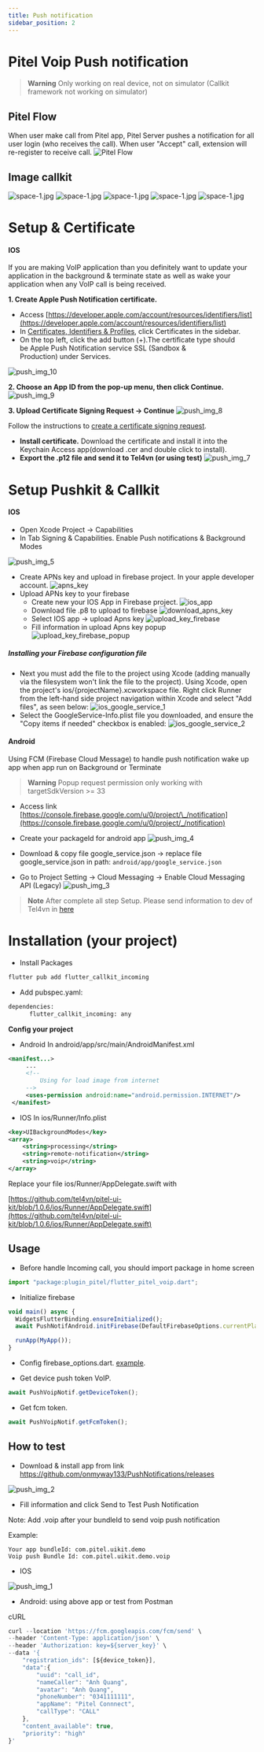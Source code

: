 ```yaml
---
title: Push notification
sidebar_position: 2
---
```


# Pitel Voip Push notification

> **Warning**
> Only working on real device, not on simulator (Callkit framework not working on simulator)

## Pitel Flow

When user make call from Pitel app, Pitel Server pushes a notification for all user login (who receives the call). When user "Accept" call, extension will re-register to receive call.
![Pitel Flow](img/images/pitel_connect_flow.png)

## Image callkit

![space-1.jpg](img/images/call_kit_android_1.png)
![space-1.jpg](img/images/call_kit_android_2.png)
![space-1.jpg](img/images/call_kit_1.png)
![space-1.jpg](img/images/call_kit_2.png)
![space-1.jpg](img/images/call_kit_3.png)

# Setup & Certificate

#### IOS

If you are making VoIP application than you definitely want to update your application in the background & terminate state as well as wake your application when any VoIP call is being received.

**1. Create Apple Push Notification certificate.**

- Access [https://developer.apple.com/account/resources/identifiers/list](https://developer.apple.com/account/resources/identifiers/list)
- In [Certificates, Identifiers & Profiles](https://developer.apple.com/account/resources), click Certificates in the sidebar.
- On the top left, click the add button (+).The certificate type should be Apple Push Notification service SSL (Sandbox & Production) under Services.

![push_img_10](img/push_img/push_img_10.png)

**2. Choose an App ID from the pop-up menu, then click Continue.**
![push_img_9](img/push_img/push_img_9.png)

**3. Upload Certificate Signing Request → Continue**
![push_img_8](img/push_img/push_img_8.png)

Follow the instructions to [create a certificate signing request](https://developer.apple.com/help/account/create-certificates/create-a-certificate-signing-request).

- **Install certificate.**
  Download the certificate and install it into the Keychain Access app(download .cer and double click to install).
- **Export the .p12 file and send it to Tel4vn (or using test)**
  ![push_img_7](img/push_img/push_img_7.png)

# Setup Pushkit & Callkit

#### IOS

- Open Xcode Project → Capabilities
- In Tab Signing & Capabilities. Enable Push notifications & Background Modes

![push_img_5](img/push_img/push_img_5.png)

- Create APNs key and upload in firebase project. In your apple developer account.
  ![apns_key](img/push_img/apns_key.png)
- Upload APNs key to your firebase
  - Create new your IOS App in Firebase project.
    ![ios_app](img/push_img/ios_app.png)
  - Download file .p8 to upload to firebase
    ![download_apns_key](img/push_img/download_apns_key.png)
  - Select IOS app -> upload Apns key
    ![upload_key_firebase](img/push_img/upload_key_firebase.png)
  - Fill information in upload Apns key popup
    ![upload_key_firebase_popup](img/push_img/upload_key_firebase_popup.png)

##### Installing your Firebase configuration file

- Next you must add the file to the project using Xcode (adding manually via the filesystem won't link the file to the project). Using Xcode, open the project's ios/{projectName}.xcworkspace file. Right click Runner from the left-hand side project navigation within Xcode and select "Add files", as seen below:
  ![ios_google_service_1](img/push_img/ios_google_service_1.png)
- Select the GoogleService-Info.plist file you downloaded, and ensure the "Copy items if needed" checkbox is enabled:
  ![ios_google_service_2](img/push_img/ios_google_service_2.png)

#### Android

Using FCM (Firebase Cloud Message) to handle push notification wake up app when app run on Background or Terminate

> **Warning**
> Popup request permission only working with targetSdkVersion >= 33

- Access link [https://console.firebase.google.com/u/0/project/\_/notification](https://console.firebase.google.com/u/0/project/_/notification)
- Create your packageId for android app
  ![push_img_4](img/push_img/push_img_4.png)
- Download & copy file google_service.json -> replace file google_service.json in path: `android/app/google_service.json`

- Go to Project Setting → Cloud Messaging → Enable Cloud Messaging API (Legacy)
  ![push_img_3](img/push_img/push_img_3.png)

> **Note**
> After complete all step Setup. Please send information to dev of Tel4vn in [here](https://portal-sdk.tel4vn.com/)

# Installation (your project)

- Install Packages

```xml
flutter pub add flutter_callkit_incoming
```

- Add pubspec.yaml:

```xml
dependencies:
      flutter_callkit_incoming: any
```

**Config your project**

- Android
  In android/app/src/main/AndroidManifest.xml

```xml
<manifest...>
     ...
     <!--
         Using for load image from internet
     -->
     <uses-permission android:name="android.permission.INTERNET"/>
 </manifest>
```

- IOS
  In ios/Runner/Info.plist

```xml
<key>UIBackgroundModes</key>
<array>
    <string>processing</string>
    <string>remote-notification</string>
    <string>voip</string>
</array>
```

Replace your file ios/Runner/AppDelegate.swift with

[https://github.com/tel4vn/pitel-ui-kit/blob/1.0.6/ios/Runner/AppDelegate.swift](https://github.com/tel4vn/pitel-ui-kit/blob/1.0.6/ios/Runner/AppDelegate.swift)

## **Usage**

- Before handle Incoming call, you should import package in home screen

```js
import "package:plugin_pitel/flutter_pitel_voip.dart";
```

- Initialize firebase

```js
void main() async {
  WidgetsFlutterBinding.ensureInitialized();
  await PushNotifAndroid.initFirebase(DefaultFirebaseOptions.currentPlatform); // add here

  runApp(MyApp());
}
```

- Config firebase_options.dart. [example](https://github.com/tel4vn/pitel-ui-kit/blob/1.0.6/lib/firebase_options.dart).

- Get device push token VoIP.

```js
await PushVoipNotif.getDeviceToken();
```

- Get fcm token.

```js
await PushVoipNotif.getFcmToken();
```

## How to test

- Download & install app from link https://github.com/onmyway133/PushNotifications/releases

![push_img_2](img/push_img/push_img_2.png)

- Fill information and click Send to Test Push Notification

Note: Add .voip after your bundleId to send voip push notification

Example:

```
Your app bundleId: com.pitel.uikit.demo
Voip push Bundle Id: com.pitel.uikit.demo.voip
```

- IOS

![push_img_1](img/push_img/push_img_1.png)

- Android: using above app or test from Postman

cURL

```js
curl --location 'https://fcm.googleapis.com/fcm/send' \
--header 'Content-Type: application/json' \
--header 'Authorization: key=${server_key}' \
--data '{
    "registration_ids": [${device_token}],
    "data":{
        "uuid": "call_id",
        "nameCaller": "Anh Quang",
        "avatar": "Anh Quang",
        "phoneNumber": "0341111111",
        "appName": "Pitel Connnect",
        "callType": "CALL"
    },
    "content_available": true,
    "priority": "high"
}'
```
